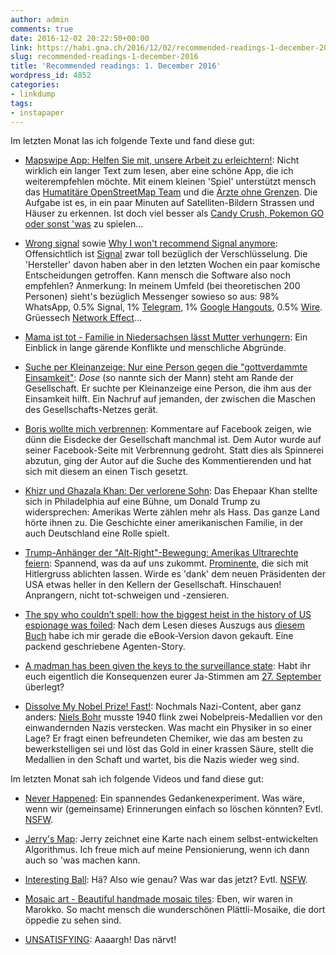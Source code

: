 ```yaml
---
author: admin
comments: true
date: 2016-12-02 20:22:50+00:00
link: https://habi.gna.ch/2016/12/02/recommended-readings-1-december-2016/
slug: recommended-readings-1-december-2016
title: 'Recommended readings: 1. December 2016'
wordpress_id: 4852
categories:
- linkdump
tags:
- instapaper
---
```


Im letzten Monat las ich folgende Texte und fand diese gut:





  * [Mapswipe App: Helfen Sie mit, unsere Arbeit zu erleichtern!](https://www.aerzte-ohne-grenzen.de/mapswipe-app-unterstuetzung-arbeit): Nicht wirklich ein langer Text zum lesen, aber eine schöne App, die ich weiterempfehlen möchte. Mit einem kleinen 'Spiel' unterstützt mensch das [Humatitäre OpenStreetMap Team](https://hotosm.org/) und die [Ärzte ohne Grenzen](https://www.aerzte-ohne-grenzen.de). Die Aufgabe ist es, in ein paar Minuten auf Satelliten-Bildern Strassen und Häuser zu erkennen. Ist doch viel besser als [Candy Crush, Pokemon GO oder sonst 'was](https://thinkgaming.com/app-sales-data/) zu spielen...


  * [Wrong signal](https://it-kollektiv.com/wrong-signal-das-falsche-signal-engl/) sowie [Why I won't recommend Signal anymore](https://sandervenema.ch/2016/11/why-i-wont-recommend-signal-anymore/): Offensichtlich ist [Signal](https://whispersystems.org/) zwar toll bezüglich der Verschlüsselung. Die 'Hersteller' davon haben aber in den letzten Wochen ein paar komische Entscheidungen getroffen. Kann mensch die Software also noch empfehlen? Anmerkung: In meinem Umfeld (bei theoretischen 200 Personen) sieht's bezüglich Messenger sowieso so aus: 98% WhatsApp, 0.5% Signal, 1% [Telegram](https://telegram.org/), 1% [Google Hangouts](https://hangouts.google.com/), 0.5% [Wire](https://wire.com/). Grüessech [Network Effect](https://en.wikipedia.org/wiki/Network_effect)...


  * [Mama ist tot - Familie in Niedersachsen lässt Mutter verhungern](http://www.stern.de/panorama/stern-crime/mama-ist-tot---familie-in-niedersachsen-laesst-mutter-verhungern-7198360.html): Ein Einblick in lange gärende Konflikte und menschliche Abgründe.


  * [Suche per Kleinanzeige: Nur eine Person gegen die "gottverdammte Einsamkeit"](http://www.tagesspiegel.de/berlin/suche-per-kleinanzeige-nur-eine-person-gegen-die-gottverdammte-einsamkeit/14754870-all.html): _Dose_ (so nannte sich der Mann) steht am Rande der Gesellschaft. Er suchte per Kleinanzeige eine Person, die ihm aus der Einsamkeit hilft. Ein Nachruf auf jemanden, der zwischen die Maschen des Gesellschafts-Netzes gerät.


  * [Boris wollte mich verbrennen](https://www.falter.at/archiv/wp/boris-wollte-mich-verbrennen): Kommentare auf Facebook zeigen, wie dünn die Eisdecke der Gesellschaft manchmal ist. Dem Autor wurde auf seiner Facebook-Seite mit Verbrennung gedroht. Statt dies als Spinnerei abzutun, ging der Autor auf die Suche des Kommentierenden und hat sich mit diesem an einen Tisch gesetzt.


  * [Khizr und Ghazala Khan: Der verlorene Sohn](http://www.zeit.de/zeit-magazin/2016/45/khizr-ghazala-khan-donald-trump-us-wahl): Das Ehepaar Khan stellte sich in Philadelphia auf eine Bühne, um Donald Trump zu widersprechen: Amerikas Werte zählen mehr als Hass. Das ganze Land hörte ihnen zu. Die Geschichte einer amerikanischen Familie, in der auch Deutschland eine Rolle spielt.


  * [Trump-Anhänger der "Alt-Right"-Bewegung: Amerikas Ultrarechte feiern](http://www.spiegel.de/politik/ausland/trump-anhaenger-der-alt-right-bewegung-amerikas-ultrarechte-feiern-a-1122182.html): Spannend, was da auf uns zukommt. [Prominente](https://en.wikipedia.org/wiki/Tila_Tequila#Support_for_Hitler_and_antisemitism), die sich mit Hitlergruss ablichten lassen. Wirde es 'dank' dem neuen Präsidenten der USA etwas heller in den Kellern der Gesellschaft. Hinschauen! Anprangern, nicht tot-schweigen und -zensieren.


  * [The spy who couldn’t spell: how the biggest heist in the history of US espionage was foiled](https://www.theguardian.com/world/2016/oct/26/spy-couldnt-spell-how-biggest-heists-us-espionage-history-foiled): Nach dem Lesen dieses Auszugs aus [diesem Buch](www.penguinrandomhouse.com/books/316456/) habe ich mir gerade die eBook-Version davon gekauft. Eine packend geschriebene Agenten-Story.


  * [A madman has been given the keys to the surveillance state](https://boingboing.net/2016/11/09/a-madman-has-been-given-the-ke.html): Habt ihr euch eigentlich die Konsequenzen eurer Ja-Stimmen am [27. September](https://www.admin.ch/ch/d/pore/va/20160925/det607.html) überlegt?


  * [Dissolve My Nobel Prize! Fast!](http://www.npr.org/sections/krulwich/2011/10/03/140815154/dissolve-my-nobel-prize-fast-a-true-story): Nochmals Nazi-Content, aber ganz anders: [Niels Bohr](https://de.wikipedia.org/wiki/Niels_Bohr) musste 1940 flink zwei Nobelpreis-Medallien vor den einwandernden Nazis verstecken. Was macht ein Physiker in so einer Lage? Er fragt einen befreundeten Chemiker, wie das am besten zu bewerkstelligen sei und löst das Gold in einer krassen Säure, stellt die Medallien in den Schaft und wartet, bis die Nazis wieder weg sind.



Im letzten Monat sah ich folgende Videos und fand diese gut:



  * [Never Happened](https://vimeo.com/187108162): Ein spannendes Gedankenexperiment. Was wäre, wenn wir (gemeinsame) Erinnerungen einfach so löschen könnten? Evtl. [NSFW](http://www.urbandictionary.com/define.php?term=NSFW).


  * [Jerry's Map](https://vimeo.com/6745866): Jerry zeichnet eine Karte nach einem selbst-entwickelten Algorithmus. Ich freue mich auf meine Pensionierung, wenn ich dann auch so 'was machen kann.


  * [Interesting Ball](https://vimeo.com/110808221): Hä? Also wie genau? Was war das jetzt? Evtl. [NSFW](http://www.urbandictionary.com/define.php?term=NSFW).


  * [Mosaic art - Beautiful handmade mosaic tiles](https://www.youtube.com/watch?v=t-n03ano-Ak): Eben, wir waren in Marokko. So macht mensch die wunderschönen Plättli-Mosaike, die dort öppedie zu sehen sind.


  * [UNSATISFYING](https://vimeo.com/189919038): Aaaargh! Das närvt!


